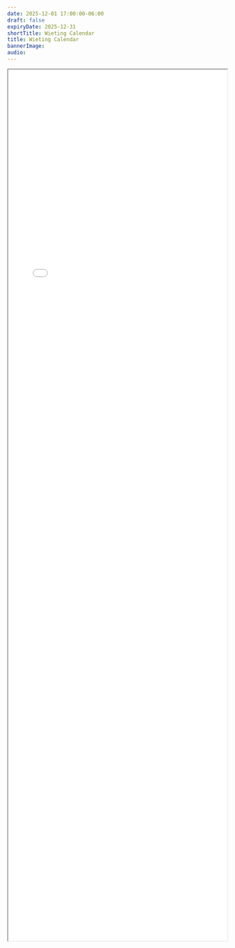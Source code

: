 ```yaml
---
date: 2025-12-01 17:00:00-06:00
draft: false
expiryDate: 2025-12-31
shortTitle: Wieting Calendar  
title: Wieting Calendar
bannerImage: 
audio: 
---
```

<iframe src="/calendar/index.html" width="100%" height="2000px"></iframe>

